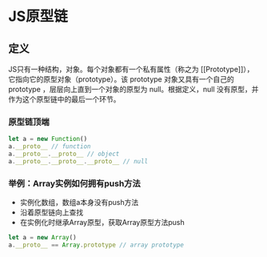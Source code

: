 # JS原型链

## 定义

JS只有一种结构，对象。每个对象都有一个私有属性（称之为 [[Prototype]]），它指向它的原型对象（prototype）。该 prototype 对象又具有一个自己的 prototype ，层层向上直到一个对象的原型为 null。根据定义，null 没有原型，并作为这个原型链中的最后一个环节。

### 原型链顶端

```js
let a = new Function()
a.__proto__ // function
a.__proto__.__proto__ // object
a.__proto__.__proto__.__proto__ // null
```

### 举例：Array实例如何拥有push方法

- 实例化数组，数组a本身没有push方法
- 沿着原型链向上查找
- 在实例化时继承Array原型，获取Array原型方法push

```js
let a = new Array()
a.__proto__ == Array.prototype // array prototype
```